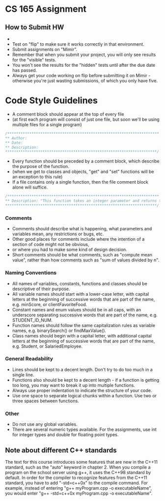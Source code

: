 # CS 165 Assignment

## How to Submit HW
- 
- Test on "flip" to make sure it works correctly in that environment. 
- Submit assignments on "Mimir".
- Remember that when you submit your project, you will only see results for the "visible" tests.  
- You won't see the results for the "hidden" tests until after the due date has passed.
- Always get your code working on flip before submitting it on Mimir - otherwise you're just wasting submissions, of which you only have five.

# Code Style Guidelines
- A comment block should appear at the top of every file 
- (at first each program will consist of just one file, but soon we'll be using multiple files for a single program)

```c
/********************************************************************* 
** Author: 
** Date:
** Description:
*********************************************************************/ 
```
- Every function should be preceded by a comment block, which describe the purpose of the function. 
- (when we get to classes and objects, "get" and "set" functions will be an exception to this rule)
- If a file contains only a single function, then the file comment block alone will suffice.

```c
/********************************************************************* 
** Description: "This function takes an integer parameter and returns true if that number is prime and returns false otherwise"
*********************************************************************/ 
```

### Comments
- Comments should describe what is happening, what parameters and variables mean, any restrictions or bugs, etc.  
- Other good places for comments include where the intention of a section of code might not be obvious,
- or where you had to make some kind of design decision. 
- Short comments should be what comments, such as "compute mean value", rather than how comments such as "sum of values divided by n". 

### Naming Conventions
- All names of variables, constants, functions and classes should be descriptive of their purpose.
- All variable names should start with a lower-case letter, with capital letters at the beginning of successive words that are part of the name, e.g. minScore, or clientFavoriteFood.
- Constant names and enum values should be in all caps, with an underscore separating successive words that are part of the name, e.g. STUDENT_ID_NUM.
- Function names should follow the same capitalization rules as variable names, e.g. binarySearch() or findMaxValue().
- Class names should begin with a capital letter, with additional capital letters at the beginning of successive words that are part of the name, e.g. Student, or SalariedEmployee.

### General Readability
- Lines should be kept to a decent length. Don't try to do too much in a single line.
- Functions also should be kept to a decent length - if a function is getting too long, you may want to break it up into multiple functions.
- Always use proper indentation to indicate the structure of your code.
- Use one space to separate logical chunks within a function. Use two or three spaces between functions.

### Other
- Do not use any global variables.
- There are several numeric types available.  For the assignments, use int for integer types and double for floating point types.

## Note about different C++ standards
The text for this course introduces some features that are new in the C++11 standard, such as the "auto" keyword in chapter 2.  When you compile a program on the school server using g++, it uses the C++98 standard by default.  In order for the compiler to recognize features from the C++11 standard, you have to add "-std=c++0x" to the compile command.  For example, instead of entering "g++ myProgram.cpp -o executableName", you would enter "g++ -std=c++0x myProgram.cpp -o executableName".
